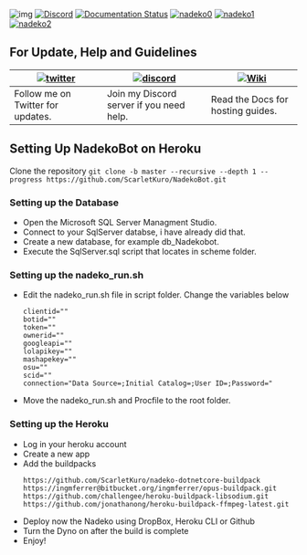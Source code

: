 ![img](https://ci.appveyor.com/api/projects/status/gmu6b3ltc80hr3k9?svg=true)
[![Discord](https://discordapp.com/api/guilds/117523346618318850/widget.png)](https://discord.gg/nadekobot)
[![Documentation Status](https://readthedocs.org/projects/nadekobot/badge/?version=latest)](http://nadekobot.readthedocs.io/en/latest/?badge=latest)
[![nadeko0](https://cdn.discordapp.com/attachments/266240393639755778/281920716809699328/part1.png)](http://nadekobot.xyz)
[![nadeko1](https://cdn.discordapp.com/attachments/266240393639755778/281920134967328768/part2.png)](https://discordapp.com/oauth2/authorize?client_id=170254782546575360&scope=bot&permissions=66186303)
[![nadeko2](https://cdn.discordapp.com/attachments/266240393639755778/281920161311883264/part3.png)](http://nadekobot.readthedocs.io/en/latest/Commands%20List/)

## For Update, Help and Guidelines

| [![twitter](https://cdn.discordapp.com/attachments/155726317222887425/252192520094613504/twiter_banner.JPG)](https://twitter.com/TheNadekoBot) | [![discord](https://cdn.discordapp.com/attachments/266240393639755778/281920766490968064/discord.png)](https://discord.gg/nadekobot) | [![Wiki](https://cdn.discordapp.com/attachments/266240393639755778/281920793330581506/datcord.png)](http://nadekobot.readthedocs.io/en/latest/)
| --- | --- | --- |
| Follow me on Twitter for updates. | Join my Discord server if you need help. | Read the Docs for hosting guides. |

## Setting Up NadekoBot on Heroku
Clone the repository
`git clone -b master --recursive --depth 1 --progress https://github.com/ScarletKuro/NadekoBot.git`
### Setting up the Database
- Open the Microsoft SQL Server Managment Studio.
- Connect to your SqlServer databse, i have already did that.
- Create a new database, for example db_Nadekobot.
- Execute the SqlServer.sql script that locates in scheme folder.
### Setting up the nadeko_run.sh
- Edit the nadeko_run.sh file in script folder.
Change the variables below
    ```
    clientid=""
    botid=""
    token=""
    ownerid=""
    googleapi=""
    lolapikey=""
    mashapekey=""
    osu=""
    scid=""
    connection="Data Source=;Initial Catalog=;User ID=;Password="
    ```
- Move the nadeko_run.sh and Procfile to the root folder.

### Setting up the Heroku
- Log in your heroku account
- Create a new app
- Add the buildpacks
    ```
    https://github.com/ScarletKuro/nadeko-dotnetcore-buildpack
    https://ingmferrer@bitbucket.org/ingmferrer/opus-buildpack.git
    https://github.com/challengee/heroku-buildpack-libsodium.git
    https://github.com/jonathanong/heroku-buildpack-ffmpeg-latest.git
    ```
- Deploy now the Nadeko using DropBox, Heroku CLI or Github
- Turn the Dyno on after the build is complete
- Enjoy!